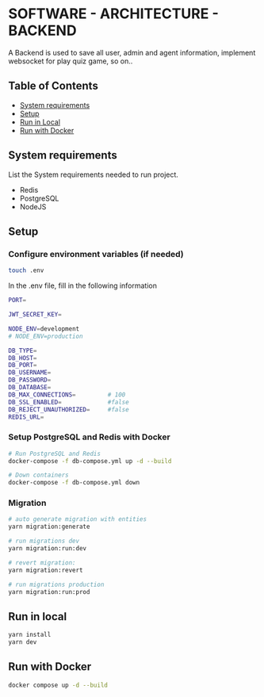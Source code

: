# SOFTWARE - ARCHITECTURE - BACKEND

A Backend is used to save all user, admin and agent information, implement websocket for play quiz game, so on..
## Table of Contents
- [System requirements](#system-requirements)
- [Setup](#setup)
- [Run in Local](#run-in-local)
- [Run with Docker](#run-with-docker)
<!-- - [User manual](#user-manual) -->
## System requirements
List the System requirements needed to run project.
- Redis
- PostgreSQL
- NodeJS

## Setup

###  Configure environment variables (if needed)

``` bash
touch .env
```
In the .env file, fill in the following information
``` bash
PORT=

JWT_SECRET_KEY=

NODE_ENV=development
# NODE_ENV=production

DB_TYPE=
DB_HOST=
DB_PORT=
DB_USERNAME=
DB_PASSWORD=
DB_DATABASE=
DB_MAX_CONNECTIONS=         # 100
DB_SSL_ENABLED=             #false
DB_REJECT_UNAUTHORIZED=     #false
REDIS_URL=
```
### Setup PostgreSQL and Redis with Docker
```bash
# Run PostgreSQL and Redis
docker-compose -f db-compose.yml up -d --build

# Down containers
docker-compose -f db-compose.yml down

```
### Migration
```bash
# auto generate migration with entities
yarn migration:generate

# run migrations dev
yarn migration:run:dev

# revert migration:
yarn migration:revert

# run migrations production
yarn migration:run:prod
```
## Run in local
```bash
yarn install
yarn dev
```
## Run with Docker
```bash
docker compose up -d --build
```

